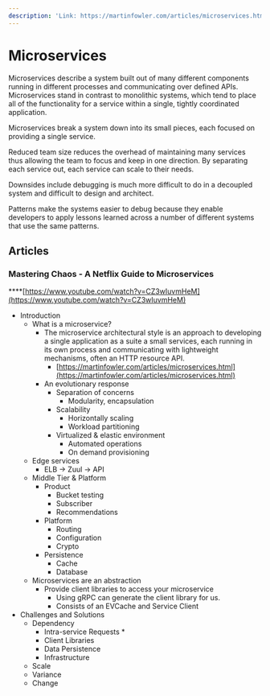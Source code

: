 ```yaml
---
description: 'Link: https://martinfowler.com/articles/microservices.html'
---
```


# Microservices

Microservices describe a system built out of many different components running in different processes and communicating over defined APIs. Microservices stand in contrast to monolithic systems, which tend to place all of the functionality for a service within a single, tightly coordinated application.

Microservices break a system down into its small pieces, each focused on providing a single service.

Reduced team size reduces the overhead of maintaining many services thus allowing the team to focus and keep in one direction. By separating each service out, each service can scale to their needs.

Downsides include debugging is much more difficult to do in a decoupled system and difficult to design and architect.

Patterns make the systems easier to debug because they enable developers to apply lessons learned across a number of different systems that use the same patterns.

## **Articles**

### **Mastering Chaos - A Netflix Guide to Microservices**

\*\*\*\*[https://www.youtube.com/watch?v=CZ3wIuvmHeM](https://www.youtube.com/watch?v=CZ3wIuvmHeM)

* Introduction
  * What is a microservice?
    * The microservice architectural style is an approach to developing a single application as a suite a small services, each running in its own process and communicating with lightweight mechanisms, often an HTTP resource API.
      * [https://martinfowler.com/articles/microservices.html](https://martinfowler.com/articles/microservices.html)
    * An evolutionary response
      * Separation of concerns
        * Modularity, encapsulation
      * Scalability
        * Horizontally scaling
        * Workload partitioning
      * Virtualized & elastic environment
        * Automated operations
        * On demand provisioning
  * Edge services
    * ELB -&gt; Zuul -&gt; API
  * Middle Tier & Platform
    * Product
      * Bucket testing
      * Subscriber
      * Recommendations
    * Platform
      * Routing
      * Configuration
      * Crypto
    * Persistence
      * Cache
      * Database
  * Microservices are an abstraction
    * Provide client libraries to access your microservice
      * Using gRPC can generate the client library for us.
      * Consists of an EVCache and Service Client
* Challenges and Solutions
  * Dependency
    * Intra-service Requests
      * 
    * Client Libraries
    * Data Persistence
    * Infrastructure
  * Scale
  * Variance
  * Change

